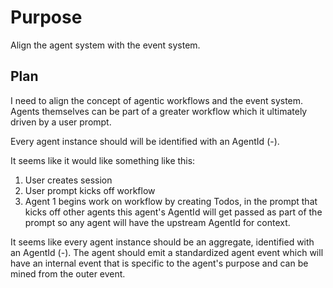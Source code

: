 # Purpose

Align the agent system with the event system.

## Plan

I need to align the concept of agentic workflows and the event system. Agents themselves can be part of a greater workflow which it ultimately driven by a user prompt.

Every agent instance should will be identified with an AgentId (<agentName>-<uuid>).

It seems like it would like something like this:

1. User creates session
2. User prompt kicks off workflow
3. Agent 1 begins work on workflow by creating Todos, in the prompt that kicks off other agents this agent's AgentId will get passed as part of the prompt so any agent will have the upstream AgentId for context.


It seems like every agent instance should be an aggregate, identified with an AgentId (<agentName>-<uuid>). The agent should emit a standardized agent event which will have an internal event that is specific to the agent's purpose and can be mined from the outer event.